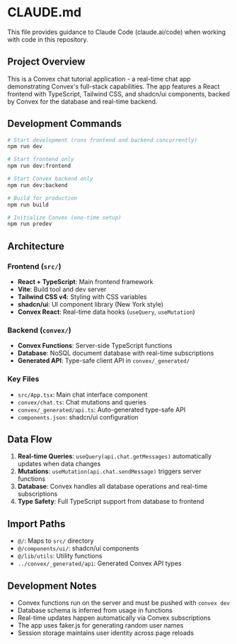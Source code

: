 # CLAUDE.md

This file provides guidance to Claude Code (claude.ai/code) when working with code in this repository.

## Project Overview

This is a Convex chat tutorial application - a real-time chat app demonstrating Convex's full-stack capabilities. The app features a React frontend with TypeScript, Tailwind CSS, and shadcn/ui components, backed by Convex for the database and real-time backend.

## Development Commands

```bash
# Start development (runs frontend and backend concurrently)
npm run dev

# Start frontend only
npm run dev:frontend

# Start Convex backend only  
npm run dev:backend

# Build for production
npm run build

# Initialize Convex (one-time setup)
npm run predev
```

## Architecture

### Frontend (`src/`)
- **React + TypeScript**: Main frontend framework
- **Vite**: Build tool and dev server
- **Tailwind CSS v4**: Styling with CSS variables
- **shadcn/ui**: UI component library (New York style)
- **Convex React**: Real-time data hooks (`useQuery`, `useMutation`)

### Backend (`convex/`)
- **Convex Functions**: Server-side TypeScript functions
- **Database**: NoSQL document database with real-time subscriptions
- **Generated API**: Type-safe client API in `convex/_generated/`

### Key Files
- `src/App.tsx`: Main chat interface component
- `convex/chat.ts`: Chat mutations and queries
- `convex/_generated/api.ts`: Auto-generated type-safe API
- `components.json`: shadcn/ui configuration

## Data Flow

1. **Real-time Queries**: `useQuery(api.chat.getMessages)` automatically updates when data changes
2. **Mutations**: `useMutation(api.chat.sendMessage)` triggers server functions
3. **Database**: Convex handles all database operations and real-time subscriptions
4. **Type Safety**: Full TypeScript support from database to frontend

## Import Paths

- `@/`: Maps to `src/` directory
- `@/components/ui/`: shadcn/ui components
- `@/lib/utils`: Utility functions
- `../convex/_generated/api`: Generated Convex API types

## Development Notes

- Convex functions run on the server and must be pushed with `convex dev`
- Database schema is inferred from usage in functions
- Real-time updates happen automatically via Convex subscriptions
- The app uses faker.js for generating random user names
- Session storage maintains user identity across page reloads